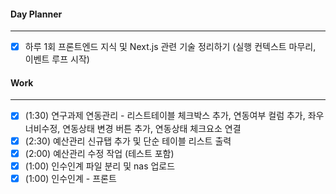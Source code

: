 
#### Day Planner
---
- [x] 하루 1회 프론트엔드 지식 및 Next.js 관련 기술 정리하기 (실행 컨텍스트 마무리, 이벤트 루프 시작)


#### Work
---
- [x] (1:30) 연구과제 연동관리 - 리스트테이블 체크박스 추가, 연동여부 컬럼 추가, 좌우너비수정, 연동상태 변경 버튼 추가, 연동상태 체크요소 연결
- [x] (2:30) 예산관리 신규탭 추가 및 단순 테이블 리스트 출력
- [x] (2:00) 예산관리 수정 작업 (테스트 포함)
- [x] (1:00) 인수인계 파일 분리 및 nas 업로드
- [x] (1:00) 인수인계 - 프론트 
